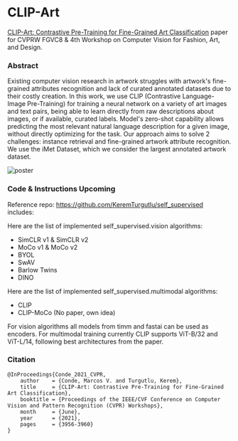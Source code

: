 # CLIP-Art

[CLIP-Art: Contrastive Pre-Training for Fine-Grained Art Classification](https://openaccess.thecvf.com/content/CVPR2021W/CVFAD/html/Conde_CLIP-Art_Contrastive_Pre-Training_for_Fine-Grained_Art_Classification_CVPRW_2021_paper.html) paper for CVPRW FGVC8 & 4th Workshop on Computer Vision for Fashion, Art, and Design.


### Abstract

Existing computer vision research in artwork struggles with artwork's fine-grained attributes recognition and lack of curated annotated datasets due to their costly creation. In this work, we use CLIP (Contrastive Language-Image Pre-Training) for training a neural network on a variety of art images and text pairs, being able to learn directly from raw descriptions about images, or if available, curated labels. Model's zero-shot capability allows predicting the most relevant natural language description for a given image, without directly optimizing for the task. Our approach aims to solve 2 challenges: instance retrieval and fine-grained artwork attribute recognition. We use the iMet Dataset, which we consider the largest annotated artwork dataset. 

<img src="https://i.ibb.co/pnHrz1d/poster.png" alt="poster" border="0">

### Code & Instructions Upcoming

Reference repo: https://github.com/KeremTurgutlu/self_supervised includes:

Here are the list of implemented self_supervised.vision algorithms:
- SimCLR v1 & SimCLR v2
- MoCo v1 & MoCo v2
- BYOL
- SwAV
- Barlow Twins
- DINO

Here are the list of implemented self_supervised.multimodal algorithms:

- CLIP
- CLIP-MoCo (No paper, own idea)

For vision algorithms all models from timm and fastai can be used as encoders.
For multimodal training currently CLIP supports ViT-B/32 and ViT-L/14, following best architectures from the paper.

### Citation

```
@InProceedings{Conde_2021_CVPR,
    author    = {Conde, Marcos V. and Turgutlu, Kerem},
    title     = {CLIP-Art: Contrastive Pre-Training for Fine-Grained Art Classification},
    booktitle = {Proceedings of the IEEE/CVF Conference on Computer Vision and Pattern Recognition (CVPR) Workshops},
    month     = {June},
    year      = {2021},
    pages     = {3956-3960}
}
```
